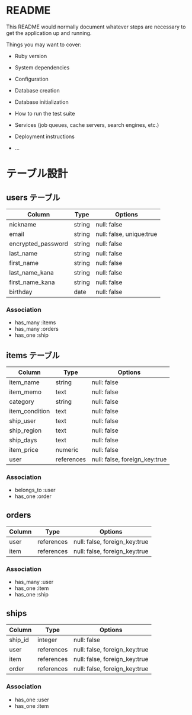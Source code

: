 # README

This README would normally document whatever steps are necessary to get the
application up and running.

Things you may want to cover:

* Ruby version

* System dependencies

* Configuration

* Database creation

* Database initialization

* How to run the test suite

* Services (job queues, cache servers, search engines, etc.)

* Deployment instructions


* ...
# テーブル設計

## users テーブル

| Column             | Type   | Options     |
| ------------------ | ------ | ----------- |
| nickname           | string | null: false |
| email              | string | null: false, unique:true |
| encrypted_password | string | null: false |
| last_name          | string | null: false |
| first_name         | string | null: false |
| last_name_kana     | string | null: false |
| first_name_kana    | string | null: false |
| birthday           | date   | null: false |

### Association

- has_many :items
- has_many :orders
- has_one  :ship

## items テーブル

| Column             | Type   | Options     |
| ------------------ | ------ | ----------- |
| item_name          | string | null: false |
| item_memo          | text   | null: false |
| category           | string | null: false |
| item_condition     | text   | null: false |
| ship_user          | text   | null: false |
| ship_region        | text   | null: false |
| ship_days          | text   | null: false |
| item_price         | numeric| null: false |
| user               | references | null: false, foreign_key:true |

### Association

- belongs_to :user
- has_one    :order

## orders

| Column             | Type   | Options     |
| ------------------ | ------ | ----------- |
| user               | references | null: false, foreign_key:true |
| item               | references | null: false, foreign_key:true |

### Association

- has_many :user
- has_one    :item
- has_one    :ship

## ships

| Column             | Type   | Options     |
| ------------------ | ------ | ----------- |
| ship_id            | integer| null: false |
| user               | references | null: false, foreign_key:true |
| item               | references | null: false, foreign_key:true |
| order               | references | null: false, foreign_key:true |

### Association

- has_one    :user
- has_one    :item